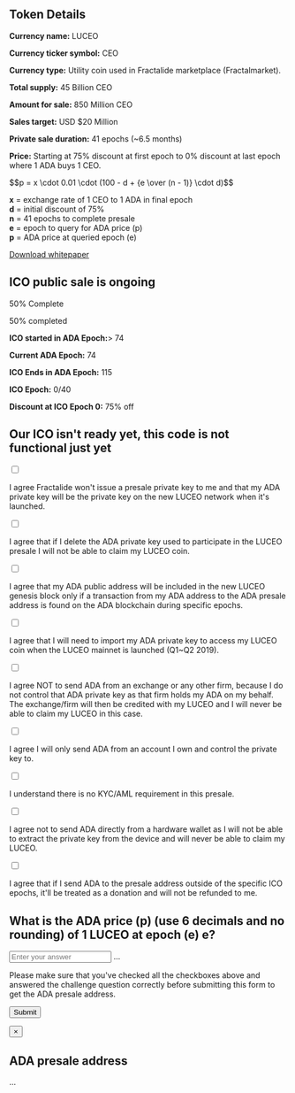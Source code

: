 <div class="container">
    <div class="row">
        <div class="col-md-offset-2 col-md-8 col-sm-offset-2 col-sm-8 col-xs-offset-1 col-xs-10">
            <div class="panel panel-default">
                <div class="panel-body text-center">
                    <h2 class="sub_heading_blue">Token Details</h2>
                </div>
                <div class="panel-body">
                    <div class="row">
                        <div class="col-md-offset-1 col-md-5 col-xs-12">
                            <p>
                                <b>Currency name:</b> LUCEO
                            </p>
                            <p>
                                <b>Currency ticker symbol:</b> CEO
                            </p>
                            <p>
                                <b>Currency type:</b> Utility coin used in Fractalide marketplace (Fractalmarket).
                            </p>
                            <p>
                                <b>Total supply:</b> 45 Billion CEO
                            </p>
                            <p>
                                <b>Amount for sale:</b> 850 Million CEO
                            </p>
                            <p>
                                <b>Sales target:</b> USD $20 Million
                            </p>
                            <p>
                                <b>Private sale duration:</b> 41 epochs (~6.5 months)
                            </p>
                        </div>
                        <div class="col-md-5 col-xs-12 light_blue_box">
                            <p>
                                <b>Price:</b> Starting at 75% discount at first epoch to 0% discount at last epoch where 1 ADA buys 1 CEO.
                            </p>
                            <p>
                                $$p = x \cdot 0.01 \cdot (100 - d + {e \over (n - 1)} \cdot d)$$
                            </p>
                            <p>
                                <b>x</b> = exchange rate of 1 CEO to 1 ADA in final epoch
                                <br/>
                                <b>d</b> = initial discount of 75%
                                <br/>
                                <b>n</b> = 41 epochs to complete presale
                                <br/>
                                <b>e</b> = epoch to query for ADA price (p)
                                <br/>
                                <b>p</b> = ADA price at queried epoch (e)
                            </p>
                        </div>
                    </div>
                    <div class="panel-body">
                        <div class="col-md-offset-3 col-md-6 col-xs-offset-1 col-xs-10">
                            <a class="btn btn-lg btn-primary btn-block" href="#">Download whitepaper</a>
                        </div>
                    </div>
                </div>
            </div>
        </div>
    </div>
    <div class="row">
        <div class="col-md-offset-2 col-md-8 col-sm-offset-2 col-sm-8 col-xs-offset-1 col-xs-10">
            <div class="panel panel-default">
                <div class="panel-body text-center">
                    <h2 class="sub_heading_blue">ICO public sale is ongoing</h2>
                </div>
                <div class="panel-body">
                    <div class="row">
                        <div class="col-md-offset-3 col-md-6 col-sm-offset-2 col-sm-8 col-xs-12">
                            <div class="progress">
                                <div class="progress-bar" role="progressbar" aria-valuenow="50" aria-valuemin="0" aria-valuemax="100" style="width: 50%;">
                                    <span class="sr-only">50% Complete</span>
                                </div>
                            </div>                            
                            <div class="text-center">
                                <p class="sale_progress">50% completed</p>
                            </div>
                            <p><b>ICO started in ADA Epoch:</b>> <span class="pull-right">74</span></p>
                            <p><b>Current ADA Epoch:</b> <span class="pull-right">74</span></p>
                            <p><b>ICO Ends in ADA Epoch:</b> <span class="pull-right">115</span></p>
                            <p><b>ICO Epoch:</b> <span class="pull-right">0/40</span></p>
                            <p><b>Discount at ICO Epoch 0:</b> <span class="pull-right">75% off</span></p>
                        </div>
                    </div>
                </div>
            </div>
        </div>
    </div>
    <div class="row">
        <div class="col-md-offset-2 col-md-8 col-sm-offset-2 col-sm-8 col-xs-offset-1 col-xs-10">
            <div class="panel panel-default">
                <div class="panel-body text-center">
                    <h2 class="sub_heading_blue">Our ICO isn't ready yet, this code is not functional just yet</h2>
                </div>
                <div class="panel-body checklist">
                    <div class="row">
                        <div class="col-md-1 col-xs-2 text-right">
                            <label>
                                <input type="checkbox" />
                                <span></span>
                            </label>
                        </div>
                        <div class="col-md-11 col-xs-10">
                            <p>
                                I agree Fractalide won't issue a presale private key to me and that my ADA private key will be the private key on the new LUCEO network when it's launched.
                            </p>
                        </div>
                    </div>
                    <div class="row">
                        <div class="col-md-1 col-xs-2 text-right">
                            <label>
                                <input type="checkbox" />
                                <span></span>
                            </label>
                        </div>
                        <div class="col-md-11 col-xs-10">
                            <p>
                                I agree that if I delete the ADA private key used to participate in the LUCEO presale I will not be able to claim my LUCEO coin.
                            </p>
                        </div>
                    </div>
                    <div class="row">
                        <div class="col-md-1 col-xs-2 text-right">
                            <label>
                                <input type="checkbox" />
                                <span></span>
                            </label>
                        </div>
                        <div class="col-md-11 col-xs-10">
                            <p>
                                I agree that my ADA public address will be included in the new LUCEO genesis block only if a transaction from my ADA address to the ADA presale address is found on the ADA blockchain during specific epochs.
                            </p>
                        </div>
                    </div>
                    <div class="row">
                        <div class="col-md-1 col-xs-2 text-right">
                            <label>
                                <input type="checkbox" />
                                <span></span>
                            </label>
                        </div>
                        <div class="col-md-11 col-xs-10">
                            <p>
                                I agree that I will need to import my ADA private key to access my LUCEO coin when the LUCEO mainnet is launched (Q1~Q2 2019).
                            </p>
                        </div>
                    </div>
                    <div class="row">
                        <div class="col-md-1 col-xs-2 text-right">
                            <label>
                                <input type="checkbox" />
                                <span></span>
                            </label>
                        </div>
                        <div class="col-md-11 col-xs-10">
                            <p>
                                I agree NOT to send ADA from an exchange or any other firm, because I do not control that ADA private key as that firm holds my ADA on my behalf. The exchange/firm will then be credited with my LUCEO and I will never be able to claim my LUCEO in this
                                case.
                            </p>
                        </div>
                    </div>
                    <div class="row">
                        <div class="col-md-1 col-xs-2 text-right">
                            <label>
                                <input type="checkbox" />
                                <span></span>
                            </label>
                        </div>
                        <div class="col-md-11 col-xs-10">
                            <p>
                                I agree I will only send ADA from an account I own and control the private key to.
                            </p>
                        </div>
                    </div>
                    <div class="row">
                        <div class="col-md-1 col-xs-2 text-right">
                            <label>
                                <input type="checkbox" />
                                <span></span>
                            </label>
                        </div>
                        <div class="col-md-11 col-xs-10">
                            <p>
                                I understand there is no KYC/AML requirement in this presale.
                            </p>
                        </div>
                    </div>
                    <div class="row">
                        <div class="col-md-1 col-xs-2 text-right">
                            <label>
                                <input type="checkbox" />
                                <span></span>
                            </label>
                        </div>
                        <div class="col-md-11 col-xs-10">
                            <p>
                                I agree not to send ADA directly from a hardware wallet as I will not be able to extract the private key from the device and will never be able to claim my LUCEO.
                            </p>
                        </div>
                    </div>
                    <div class="row">
                        <div class="col-md-1 col-xs-2 text-right">
                            <label>
                                <input type="checkbox" />
                                <span></span>
                            </label>
                        </div>
                        <div class="col-md-11 col-xs-10">
                            <p>
                                I agree that if I send ADA to the presale address outside of the specific ICO epochs, it'll be treated as a donation and will not be refunded to me.
                            </p>
                        </div>
                    </div>
                </div>
                <div class="panel-body text-center">
                    <form class="form-horizontal light_blue_box">
                        <h2 class="sub_heading_blue">What is the ADA price (p) (use 6 decimals and no rounding) of 1 LUCEO at epoch (e) <val id="epoch">e</val>?</h2>
                        <div class="form-group form-group-lg">
                            <div class="col-md-offset-2 col-md-8 col-xs-12">
                                <input type="text" class="form-control input-lg" id="answer" placeholder="Enter your answer" />
                                <span class="text-danger hidden">...</span>
                            </div>
                        </div>
                    </form>
                </div>
                <div class="panel-body">
                    <div class="row">
                        <div class="col-md-12 col-xs-12">
                            <p id="warning_message">
                                Please make sure that you've checked all the checkboxes above and answered the challenge question correctly before submitting this form to get the ADA presale address.
                            </p>
                        </div>
                    </div>
                    <div class="row">
                        <div class="col-md-offset-3 col-md-6 col-xs-offset-1 col-xs-10">
                            <p>
                                <button class="btn btn-lg btn-primary btn-block" type="button" data-toggle="modal" data-target="#presaleAddressModal" id="btnSubmit">Submit</button>
                            </p>
                        </div>
                    </div>
                </div>
            </div>
        </div>
    </div>
</div>

<div class="modal fade" id="presaleAddressModal" tabindex="-1" role="dialog" aria-labelledby="presaleAddressModalLabel">
    <div class="modal-dialog" role="document">
        <div class="modal-content">
            <div class="modal-body">
                <button type="button" class="close" data-dismiss="modal" aria-label="Close"><span aria-hidden="true">&times;</span></button>
                <h2 class="modal-title sub_heading_blue text-center" id="myModalLabel">ADA presale address</h2>
                <div class="light_blue_box text-center">
                    <span id="presale_address">...</span>
                </div>
            </div>
        </div>
    </div>
</div>

<script src="/js/ico.js"></script>
